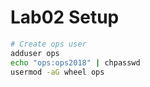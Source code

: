 # Lab02 Setup

``` bash
# Create ops user
adduser ops
echo "ops:ops2018" | chpasswd
usermod -aG wheel ops
```
